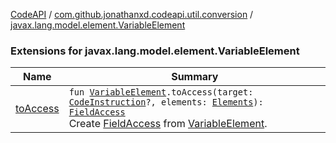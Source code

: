 [CodeAPI](../../index.md) / [com.github.jonathanxd.codeapi.util.conversion](../index.md) / [javax.lang.model.element.VariableElement](.)

### Extensions for javax.lang.model.element.VariableElement

| Name | Summary |
|---|---|
| [toAccess](to-access.md) | `fun `[`VariableElement`](http://docs.oracle.com/javase/6/docs/api/javax/lang/model/element/VariableElement.html)`.toAccess(target: `[`CodeInstruction`](../../com.github.jonathanxd.codeapi/-code-instruction.md)`?, elements: `[`Elements`](http://docs.oracle.com/javase/6/docs/api/javax/lang/model/util/Elements.html)`): `[`FieldAccess`](../../com.github.jonathanxd.codeapi.base/-field-access/index.md)<br>Create [FieldAccess](../../com.github.jonathanxd.codeapi.base/-field-access/index.md) from [VariableElement](http://docs.oracle.com/javase/6/docs/api/javax/lang/model/element/VariableElement.html). |
